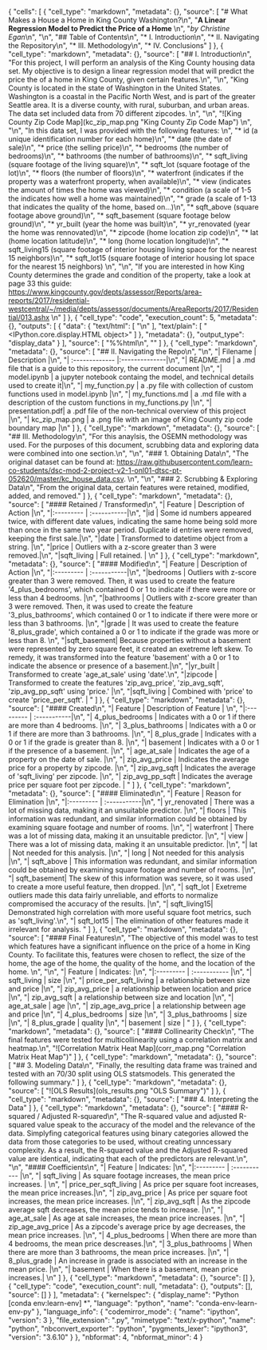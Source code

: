 {
 "cells": [
  {
   "cell_type": "markdown",
   "metadata": {},
   "source": [
    "# What Makes a House a Home in King County Washington?\n",
    "**A Linear Regression Model to Predict the Price of a Home**    \n",
    "*by Christine Egan*\n",
    "\n",
    "## Table of Contents\n",
    "* I. Introduction\n",
    "* II. Navigating the Repository\n",
    "* III. Methodology\n",
    "* IV. Conclusions"
   ]
  },
  {
   "cell_type": "markdown",
   "metadata": {},
   "source": [
    "## I. Introduction\n",
    "For this project, I will perform an analysis of the King County housing data set. My objective is to design a linear regression model that will predict the price the of a home in King County, given certain features.\n",
    "\n",
    "King County is located in the state of Washington in the United States. Washington is a coastal in the Pacific North West, and is part of the greater Seattle area. It is a diverse county, with rural, suburban, and urban areas. The data set included data from 70 different zipcodes.     \n",
    "\n",
    "![King County Zip Code Map](kc_zip_map.png \"King County Zip Code Map\")   \n",
    "\n",
    "In this data set, I was provided with the following features:   \n",
    "* id (a unique identification number for each home)\n",
    "* date (the date of sale)\n",
    "* price (the selling price)\n",
    "* bedrooms (the number of bedrooms)\n",
    "* bathrooms (the number of bathrooms)\n",
    "* sqft_living (square footage of the living square)\n",
    "* sqft_lot (square footage of the lot)\n",
    "* floors (the number of floors)\n",
    "* waterfront (indicates if the property was a waterfront property, when available)\n",
    "* view (indicates the amount of times the home was viewed)\n",
    "* condition (a scale of 1-5 the indicates how well a home was maintained)\n",
    "* grade (a scale of 1-13 that indicates the quality of the home, based on...)\n",
    "* sqft_above (square footage above ground)\n",
    "* sqft_basement (square footage below ground)\n",
    "* yr_built (year the home was built)\n",
    "* yr_renovated (year the home was rennovated)\n",
    "* zipcode (home location zip code)\n",
    "* lat (home location latitude)\n",
    "* long (home location longitude)\n",
    "* sqft_living15 (square footage of interior housing living space for the nearest 15 neighbors)\n",
    "* sqft_lot15 (square footage of interior housing lot space for the nearest 15 neighbors)   \n",
    "\n",
    "If you are interested in how King County determines the grade and condition of the property, take a look at page 33 this guide: <https://www.kingcounty.gov/depts/assessor/Reports/area-reports/2017/residential-westcentral/~/media/depts/assessor/documents/AreaReports/2017/Residential/013.ashx>      \n"
   ]
  },
  {
   "cell_type": "code",
   "execution_count": 5,
   "metadata": {},
   "outputs": [
    {
     "data": {
      "text/html": [
       "<style>\n",
       "table {float:left}\n",
       "</style>\n"
      ],
      "text/plain": [
       "<IPython.core.display.HTML object>"
      ]
     },
     "metadata": {},
     "output_type": "display_data"
    }
   ],
   "source": [
    "%%html\n",
    "<style>\n",
    "table {float:left}\n",
    "</style>"
   ]
  },
  {
   "cell_type": "markdown",
   "metadata": {},
   "source": [
    "## II. Navigating the Repo\n",
    "\n",
    "| Filename        | Description   |\n",
    "| :-------------  |:--------------|\n",
    "| README.md       | a .md file that is a guide to this repository, the current document           |\n",
    "| model.ipynb     | a jupyter notebook containg the model, and technical details used to create it|\n",
    "| my_function.py  | a .py file with collection of custom functions used in model.ipynb            |\n",
    "| my_functions.md | a .md file with a description of the custom functions in my_functions.py      |\n",
    "| presentation.pdf| a .pdf file of the non-technical overview of this project                     |\n",
    "| kc_zip_map.png  | a .png file with an image of King County zip code boundary map                |\n"
   ]
  },
  {
   "cell_type": "markdown",
   "metadata": {},
   "source": [
    "## III. Methodology\n",
    "For this anaylsis, the OSEMN methodology was used. For the purposes of this document, scrubbing data and exploring data were combined into one section.\n",
    "\n",
    "### 1. Obtaining Data\n",
    "The original dataset can be found at: <https://raw.githubusercontent.com/learn-co-students/dsc-mod-2-project-v2-1-onl01-dtsc-pt-052620/master/kc_house_data.csv>.     \n",
    "\n",
    "### 2. Scrubbing & Exploring Data\n",
    "From the original data, certain features were retained, modified, added, and removed."
   ]
  },
  {
   "cell_type": "markdown",
   "metadata": {},
   "source": [
    "#### Retained / Transformed\n",
    "| Feature    | Description of Action |\n",
    "|:---------  | :-----------|\n",
    "|id          | Some id numbers appeared twice, with different date values, indicating the same home being sold more than once in the same two year period. Duplicate id entries were removed, keeping the first sale.|\n",
    "|date        | Transformed to datetime object from a string. |\n",
    "|price       | Outliers with a z-score greater than 3 were removed.|\n",
    "|sqft_living | Full retained. |      \n"
   ]
  },
  {
   "cell_type": "markdown",
   "metadata": {},
   "source": [
    "#### Modified\n",
    "| Feature     | Description of Action |\n",
    "|:---------   | :-----------|\n",
    "|bedrooms     | Outliers with z-score greater than 3 were removed. Then, it was used to create the feature '4_plus_bedrooms', which contained 0 or 1 to indicate if there were more or less than 4 bedrooms. |\n",
    "|bathrooms    | Outliers with z-score greater than 3 were removed. Then, it was used to create the feature '3_plus_bathrooms', which contained 0 or 1 to indicate if there were more or less than 3 bathrooms. |\n",
    "|grade        | It was used to create the feature '8_plus_grade', which contained a 0 or 1 to indicate if the grade was more or less than 8. \n",
    "|sqft_basement| Because properties without a basement were represented by zero square feet, it created an exetreme left skew. To remedy, it was transformed into the feature 'basement' with a 0 or 1 to indicate the absence or presence of a basement.|\n",
    "|yr_built     | Transformed to create 'age_at_sale' using 'date'.\n",
    "|zipcode      | Transformed to create the features 'zip_avg_price', 'zip_avg_sqft', 'zip_avg_pp_sqft' using 'price.' |\n",
    "|sqft_living  | Combined with 'price' to create 'price_per_sqft'. |     "
   ]
  },
  {
   "cell_type": "markdown",
   "metadata": {},
   "source": [
    "#### Created\n",
    "| Feature     | Description of Feature |     \n",
    "|:---------   | :-----------|\n",
    "| 4_plus_bedrooms  | Indicates with a 0 or 1 if there are more than 4 bedrooms. |\n",
    "| 3_plus_bathrooms | Indicates with a 0 or 1 if there are more than 3 bathrooms. |\n",
    "| 8_plus_grade     | Indicates with a 0 or 1 if the grade is greater than 8. |\n",
    "| basement         | Indicates with a 0 or 1 if the presence of a basement. |\n",
    "| age_at_sale      | Indicates the age of a property on the date of sale. |\n",
    "| zip_avg_price    | Indicates the average price for a property by zipcode. |\n",
    "| zip_avg_sqft     | Indicates the average of 'sqft_living' per zipcode. |\n",
    "| zip_avg_pp_sqft  | Indicates the average price per square foot per zipcode. |        "
   ]
  },
  {
   "cell_type": "markdown",
   "metadata": {},
   "source": [
    "#### Eliminated\n",
    "| Feature     | Reason for Elimination |\n",
    "|:---------   | :-----------|\n",
    "| yr_renovated | There was a lot of missing data, making it an unsuitable predictor. |\n",
    "| floors       | This information was redundant, and similar information could be obtained by examining square footage and number of rooms. |\n",
    "| waterfront   | There was a lot of missing data, making it an unsuitable predictor. |\n",
    "| view         | There was a lot of missing data, making it an unsuitable predictor. |\n",
    "| lat          | Not needed for this analysis. |\n",
    "| long         | Not needed for this analysis |\n",
    "| sqft_above   | This information was redundant, and similar information could be obtained by examining square footage and number of rooms. |\n",
    "| sqft_basement| The skew of this information was severe, so it was used to create a more useful feature, then dropped. |\n",
    "| sqft_lot     | Exetreme outliers made this data fairly unreliable, and efforts to normalize compromised the accuracy of the results. |\n",
    "| sqft_living15| Demonstrated high correlation with more useful square foot metrics, such as 'sqft_living'.\n",
    "| sqft_lot15   | The elimination of other features made it irrelevant for analysis.     "
   ]
  },
  {
   "cell_type": "markdown",
   "metadata": {},
   "source": [
    "#### Final Features\n",
    "The objective of this model was to test which features have a significant influence on the price of a home in King County. To facilitate this, features were chosen to reflect, the size of the home, the age of the home, the quality of the home, and the location of the home.  \n",
    "\n",
    "| Feature                | Indicates:                                 |\n",
    "|:---------              | :-----------                               |\n",
    "| sqft_living            |  size                                      |\n",
    "| price_per_sqft_living  |  a relationship between size and price     |\n",
    "| zip_avg_price          |  a relationship between location and price |\n",
    "| zip_avg_sqft           |  a relationship between size and location  |\n",
    "| age_at_sale            |  age                                       |\n",
    "| zip_age_avg_price      |  a relationship between age and price      |\n",
    "| 4_plus_bedrooms        |  size                                      |\n",
    "| 3_plus_bathrooms       |  size                                      |\n",
    "| 8_plus_grade           |  quality                                   |\n",
    "| basement               |  size                                      |   "
   ]
  },
  {
   "cell_type": "markdown",
   "metadata": {},
   "source": [
    "#### Collinearity Check\n",
    "The final features were tested for multicollinearity using a correlation matrix and heatmap.\n",
    "![Correlation Matrix Heat Map](corr_map.png \"Correlation Matrix Heat Map\")"
   ]
  },
  {
   "cell_type": "markdown",
   "metadata": {},
   "source": [
    "## 3. Modeling Data\n",
    "Finally, the resulting data frame was trained and tested with an 70/30 split using OLS statsmodels. This generated the following summary."
   ]
  },
  {
   "cell_type": "markdown",
   "metadata": {},
   "source": [
    "![OLS Results](ols_results.png \"OLS Summary\")"
   ]
  },
  {
   "cell_type": "markdown",
   "metadata": {},
   "source": [
    "### 4. Interpreting the Data"
   ]
  },
  {
   "cell_type": "markdown",
   "metadata": {},
   "source": [
    "#### R-squared / Adjusted R-squared\n",
    "The R-squared value and adjusted R-squared value speak to the accuracy of the model and the relevance of the data. Simplyfing categorical features using binary categories allowed the data from those categories to be used, without creating unncessary complexity. As a result, the R-squared value and the Adjusted R-squared value are identical, indicating that each of the predictors are relevant.\n",
    "\n",
    "#### Coefficients\n",
    "| Feature                | Indicates:                                 |\n",
    "|:---------              | :-----------                               |\n",
    "| sqft_living            |  As square footage increases, the mean price increases. |                               \n",
    "| price_per_sqft_living  |  As price per square foot increases, the mean price increases.|\n",
    "| zip_avg_price          |  As price per square foot increases, the mean price increases. |\n",
    "| zip_avg_sqft           |  As the zipcode average sqft decreases, the mean price tends to increase.  |\n",
    "| age_at_sale            |  As age at sale increases, the mean price increases. |\n",
    "| zip_age_avg_price      |  As a zipcode's average price by age decreases, the mean price increases. |\n",
    "| 4_plus_bedrooms        |  When there are more than 4 bedrooms, the mean price descreases.|\n",
    "| 3_plus_bathrooms       |  When there are more than 3 bathrooms, the mean price increases. |\n",
    "| 8_plus_grade           |  An increase in grade is associated with an increase in the mean price. |\n",
    "| basement               |  When there is a basement, mean price increases.|   \n"
   ]
  },
  {
   "cell_type": "markdown",
   "metadata": {},
   "source": []
  },
  {
   "cell_type": "code",
   "execution_count": null,
   "metadata": {},
   "outputs": [],
   "source": []
  }
 ],
 "metadata": {
  "kernelspec": {
   "display_name": "Python [conda env:learn-env] *",
   "language": "python",
   "name": "conda-env-learn-env-py"
  },
  "language_info": {
   "codemirror_mode": {
    "name": "ipython",
    "version": 3
   },
   "file_extension": ".py",
   "mimetype": "text/x-python",
   "name": "python",
   "nbconvert_exporter": "python",
   "pygments_lexer": "ipython3",
   "version": "3.6.10"
  }
 },
 "nbformat": 4,
 "nbformat_minor": 4
}
